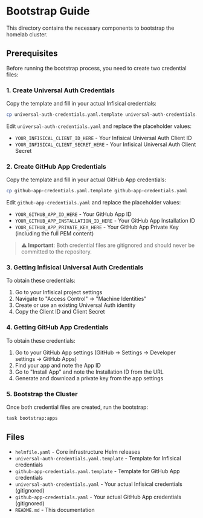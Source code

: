# Bootstrap Guide

This directory contains the necessary components to bootstrap the homelab cluster.

## Prerequisites

Before running the bootstrap process, you need to create two credential files:

### 1. Create Universal Auth Credentials

Copy the template and fill in your actual Infisical credentials:

```bash
cp universal-auth-credentials.yaml.template universal-auth-credentials.yaml
```

Edit `universal-auth-credentials.yaml` and replace the placeholder values:
- `YOUR_INFISICAL_CLIENT_ID_HERE` - Your Infisical Universal Auth Client ID
- `YOUR_INFISICAL_CLIENT_SECRET_HERE` - Your Infisical Universal Auth Client Secret

### 2. Create GitHub App Credentials

Copy the template and fill in your actual GitHub App credentials:

```bash
cp github-app-credentials.yaml.template github-app-credentials.yaml
```

Edit `github-app-credentials.yaml` and replace the placeholder values:
- `YOUR_GITHUB_APP_ID_HERE` - Your GitHub App ID
- `YOUR_GITHUB_APP_INSTALLATION_ID_HERE` - Your GitHub App Installation ID
- `YOUR_GITHUB_APP_PRIVATE_KEY_HERE` - Your GitHub App Private Key (including the full PEM content)

> **⚠️ Important**: Both credential files are gitignored and should never be committed to the repository.

### 3. Getting Infisical Universal Auth Credentials

To obtain these credentials:

1. Go to your Infisical project settings
2. Navigate to "Access Control" → "Machine Identities"
3. Create or use an existing Universal Auth identity
4. Copy the Client ID and Client Secret

### 4. Getting GitHub App Credentials

To obtain these credentials:

1. Go to your GitHub App settings (GitHub → Settings → Developer settings → GitHub Apps)
2. Find your app and note the App ID
3. Go to "Install App" and note the Installation ID from the URL
4. Generate and download a private key from the app settings

### 5. Bootstrap the Cluster

Once both credential files are created, run the bootstrap:

```bash
task bootstrap:apps
```

## Files

- `helmfile.yaml` - Core infrastructure Helm releases
- `universal-auth-credentials.yaml.template` - Template for Infisical credentials
- `github-app-credentials.yaml.template` - Template for GitHub App credentials
- `universal-auth-credentials.yaml` - Your actual Infisical credentials (gitignored)
- `github-app-credentials.yaml` - Your actual GitHub App credentials (gitignored)
- `README.md` - This documentation